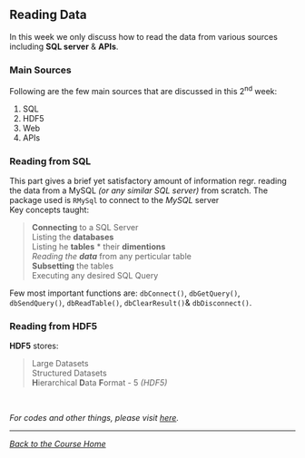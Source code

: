 ## Reading Data

In this week we only discuss how to read the data from various sources including **SQL server** & **APIs**.

### Main Sources
Following are the few main sources that are discussed in this 2<sup>nd</sup> week:
1. SQL
2. HDF5
3. Web
4. APIs

### Reading from SQL
This part gives a brief yet satisfactory amount of information regr. reading the data from a MySQL _(or any similar SQL server)_ from scratch. The package used is ```RMySql``` to connect to the _MySQL_ server<br />
Key concepts taught:
> **Connecting** to a SQL Server<br />
> Listing the **databases**<br />
> Listing he **tables** * their **dimentions**<br />
> _Reading the **data**_ from any perticular table<br />
> **Subsetting** the tables<br />
> Executing any desired SQL Query

Few most important functions are: ```dbConnect()```, ```dbGetQuery()```, ```dbSendQuery()```, ```dbReadTable()```, ```dbClearResult()```& ```dbDisconnect()```.

### Reading from HDF5
**HDF5** stores:<br />
> Large Datasets<br />
> Structured Datasets<br />
> **H**ierarchical **D**ata **F**ormat - 5 _(HDF5)_ 

<br />

_For codes and other things, please visit [here](https://github.com/ravi-prakash1907/Data-Science-in-R/tree/master/Getting%20and%20Cleaning%20Data/week2)._<br />

<hr />

[_Back to the Course Home_](../)
